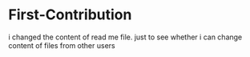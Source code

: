 # First-Contribution
i changed the content of read me file. just to see whether i can change content of files from other users

